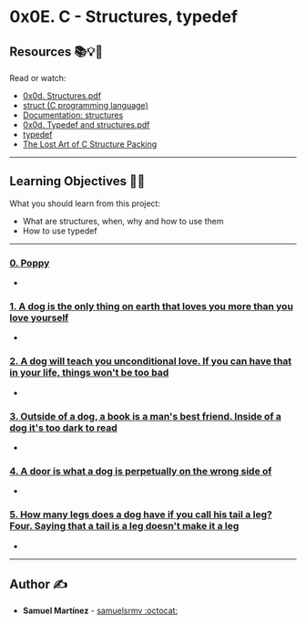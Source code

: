 # 0x0E. C - Structures, typedef

## Resources :books::bulb::rocket:
Read or watch:
* [0x0d. Structures.pdf](https://intranet.hbtn.io/rltoken/Rc1JAo6IS9HkELfLUylh2g)
* [struct (C programming language)](https://intranet.hbtn.io/rltoken/sF_gQY2e9CP95XbgWQkduA)
* [Documentation: structures](https://intranet.hbtn.io/rltoken/7VySR2oMyxk7VMR8LLOvZA)
* [0x0d. Typedef and structures.pdf](https://intranet.hbtn.io/rltoken/kef9P9qRh_co4dxwHU8QGA)
* [typedef](https://intranet.hbtn.io/rltoken/-vbMNPFrIA5PcVs4RiWr4g)
* [The Lost Art of C Structure Packing](https://intranet.hbtn.io/rltoken/92gDeb3TtzgLDpzo9DXfZg)

---
## Learning Objectives :man_technologist:
What you should learn from this project:

* What are structures, when, why and how to use them
* How to use typedef

---

### [0. Poppy](./dog.h)
* 


### [1. A dog is the only thing on earth that loves you more than you love yourself](./1-init_dog.c)
* 


### [2. A dog will teach you unconditional love. If you can have that in your life, things won't be too bad](./2-print_dog.c)
* 


### [3. Outside of a dog, a book is a man's best friend. Inside of a dog it's too dark to read](./dog.h)
* 


### [4. A door is what a dog is perpetually on the wrong side of](./4-new_dog.c)
* 


### [5. How many legs does a dog have if you call his tail a leg? Four. Saying that a tail is a leg doesn't make it a leg](./5-free_dog.c)
* 

---

## Author :writing_hand:
* **Samuel Martínez** - [samuelsrmv :octocat:](https://github.com/samuelsrmv)